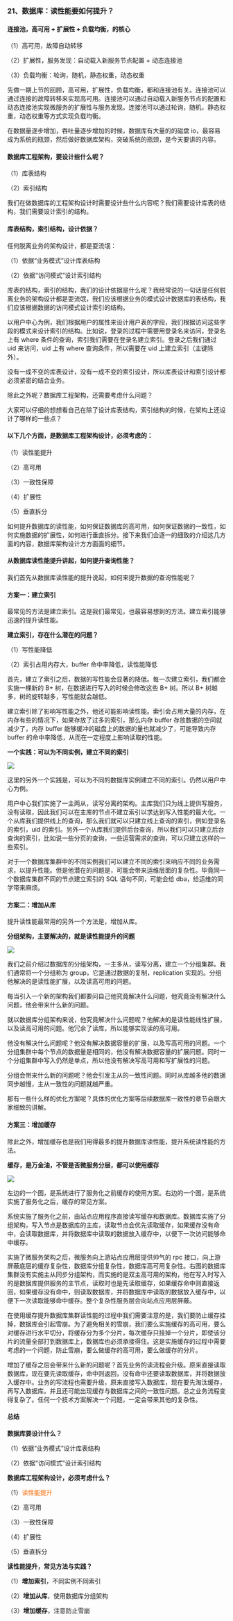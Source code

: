 ### 21、数据库：读性能要如何提升？

#### 连接池，高可用 + 扩展性 + 负载均衡，的核心

（1）高可用，故障自动转移

（2）扩展性，服务发现：自动载入新服务节点配置 + 动态连接池

（3）负载均衡：轮询，随机，静态权重，动态权重

先做一期上节的回顾，高可用，扩展性，负载均衡，都和连接池有关。连接池可以通过连接的故障转移来实现高可用。连接池可以通过自动载入新服务节点的配置和动态连接池实现微服务的扩展性与服务发现。连接池可以通过轮询，随机，静态权重，动态权重等方式实现负载均衡。

在数据量逐步增加，吞吐量逐步增加的时候，数据库有大量的的磁盘 io，最容易成为系统的瓶颈，然后做好数据库架构，突破系统的瓶颈，是今天要讲的内容。

#### 数据库工程架构，要设计些什么呢？

（1）库表结构

（2）索引结构

我们在做数据库的工程架构设计时需要设计些什么内容呢？我们需要设计库表的结构，我们需要设计索引的结构。

#### 库表结构，索引结构，设计依据？

任何脱离业务的架构设计，都是耍流氓：

（1）依据“业务模式”设计库表结构

（2）依据“访问模式”设计索引结构

库表的结构，索引的结构，我们的设计依据是什么呢？我经常说的一句话是任何脱离业务的架构设计都是耍流氓，我们应该根据业务的模式设计数据库的表结构，我们应该根据数据的访问模式设计索引的结构。

以用户中心为例，我们根据用户的属性来设计用户表的字段，我们根据访问这些字段的模式来设计索引的结构。比如说，登录的过程中需要用登录名来访问，登录名上有 where 条件的查询，索引我们需要在登录名建立索引。登录之后我们通过 uid 来访问，uid 上有 where 查询条件，所以需要在 uid 上建立索引（主键除外）。

没有一成不变的库表设计，没有一成不变的索引设计，所以库表设计和索引设计都必须紧密的结合业务。

除此之外呢？数据库工程架构，还需要考虑什么问题？

大家可以仔细的想想看自己在除了设计库表结构，索引结构的时候，在架构上还设计了哪样的一些点？

#### 以下几个方面，是数据库工程架构设计，必须考虑的：

（1）读性能提升

（2）高可用

（3）一致性保障

（4）扩展性

（5）垂直拆分

如何提升数据库的读性能，如何保证数据库的高可用，如何保证数据的一致性，如何实施数据的扩展性，如何进行垂直拆分。接下来我们会逐一的细致的介绍这几方面的内容，数据库架构设计方方面面的细节。

#### 从数据库读性能提升讲起，如何提升查询性能？

我们首先从数据库读性能的提升说起，如何来提升数据的查询性能呢？

#### 方案一：建立索引

最常见的方法是建立索引。这是我们最常见，也最容易想到的方法。建立索引能够迅速的提升读性能。

**建立索引，存在什么潜在的问题？**

（1）写性能降低

（2）索引占用内存大，buffer 命中率降低，读性能降低

首先，建立了索引之后，数据的写性能会显著的降低。每一次建立索引，我们都会实施一棵新的 B+ 树，在数据进行写入的时候会修改这些 B+ 树。所以 B+ 树越多，树的旋转越多，写性能就会越低。

建立索引除了影响写性能之外，他还可能影响读性能。索引会占用大量的内存，在内存有些的情况下，如果存放了过多的索引，那么内存 buffer 存放数据的空间就减少了，内存 buffer 能够缓冲的磁盘上的数据的量也就减少了，可能导致内存 buffer 的命中率降低，从而在一定程度上影响读取的性能。

**一个实践：可以为不同实例，建立不同的索引**

![](image/ch3-21-为不同实例建立不同的索引.png)

这里的另外一个实践是，可以为不同的数据库实例建立不同的索引。仍然以用户中心为例。

用户中心我们实施了一主两从，读写分离的架构。主库我们只为线上提供写服务，没有读取，因此我们可以在主库的节点不建立索引以求达到写入性能的最大化。一个从库我们提供线上的查询，那么我们就可以只建立线上查询的索引，例如登录名的索引，uid 的索引。另外一个从库我们提供后台查询，所以我们可以只建立后台查询的索引，比如说一些分页的查询，一些运营需求的查询，可以只建立这样的一些索引。

对于一个数据库集群中的不同实例我们可以建立不同的索引来响应不同的业务需求，以提升性能。但是他潜在的问题是，可能会带来运维层面的复杂性。毕竟同一个数据库集群不同的节点建立索引的 SQL 语句不同，可能会给 dba，给运维的同学带来麻烦。

#### 方案二：增加从库

提升读性能最常用的另外一个方法是，增加从库。

**分组架构，主要解决的，就是读性能提升的问题**

![](image/ch3-21-分组架构提升读性能.png)

我们之前介绍过数据库的分组架构，一主多从，读写分离，建立一个分组集群。我们通常将一个分组称为 group，它是通过数据的复制，replication 实现的。分组他解决的是读性能扩展，以及读高可用的问题。

每当引入一个新的架构我们都要问自己他究竟解决什么问题，他究竟没有解决什么问题，他会带来什么新的问题。

就以数据库分组架构来说，他究竟解决什么问题呢？他解决的是读性能线性扩展，以及读高可用的问题。他冗余了读库，所以能够实现读的高可用。

他没有解决什么问题呢？他没有解决数据容量的扩展，以及写高可用的问题。一个分组集群中每个节点的数据量是相同的，他没有解决数据容量的扩展问题。同时一个分组集群中写入仍然是单点，所以他没有解决写高可用和写扩展性的问题。

分组会带来什么新的问题呢？他会引发主从的一致性问题。同时从库越多他的数据同步越慢，主从一致性的问题就越严重。

那有一些什么样的优化方案呢？具体的优化方案等后续数据库一致性的章节会跟大家细致的讲解。

#### 方案三：增加缓存

除此之外，增加缓存也是我们用得最多的提升数据库读性能，提升系统读性能的方法。

**缓存，是万金油，不管是否微服务分层，都可以使用缓存**

![](image/ch3-21-增加缓存.png)

左边的一个图，是系统进行了服务化之前缓存的使用方案。右边的一个图，是系统实施了服务化之后，缓存的常见方案。

系统实施了服务化之前，由站点应用程序直接读写缓存和数据库。数据库实施了分组架构，写入节点是数据库的主库，读取节点会优先读取缓存，如果缓存没有命中，会读取数据库，并将数据库中读取的数据放入缓存中，以便下一次访问能够命中缓存。

实施了微服务架构之后，微服务向上游站点应用层提供帅气的 rpc 接口，向上游屏蔽底层的缓存复杂性，数据库分组复杂性，数据库高可用复杂性。右图的数据库集群没有实施主从同步分组架构，而实施的是双主高可用的架构，他在写入时写入的是数据库提供服务的主节点，读取时也是先读取缓存，如果缓存命中则直接返回，如果缓存没有命中，则读取数据库，并将数据库中读取的数据放入缓存中，以便下一次读取能够命中缓存。整个复杂性服务层会向站点应用层屏蔽。

在使用缓存提升数据库集群读性能的过程中我们需要注意的是，我们要防止缓存挂掉，数据库会引起雪崩。为了避免相关的雪崩，我们要么实施缓存的高可用，要么对缓存进行水平切分，将缓存分为多个分片，每次缓存只挂掉一个分片，即使该分片的流量全部打到数据库上，数据库也必须承接得住。这是实施缓存的过程中需要考虑的一个问题，防止雪崩，要么做缓存的高可用，要么做缓存的分片。

增加了缓存之后会带来什么新的问题呢？首先业务的读流程会升级。原来直接读取数据库，现在要先读取缓存，命中则返回，没有命中还要读取数据库，并将数据放入缓存中。业务的写流程也需要升级，原来直接写入数据库，现在要先淘汰缓存，再写入数据库。并且还可能出现缓存与数据库之间的一致性问题。总之业务流程变得复杂了。任何一个技术方案解决一个问题，一定会带来其他的复杂性。

#### 总结

**数据库要设计什么？**

（1）依据“业务模式”设计库表结构

（2）依据“访问模式”设计索引结构

**数据库工程架构设计，必须考虑什么？**

（1）<span style="color:#FA6800;">读性能提升</span>

（2）高可用

（3）一致性保障

（4）扩展性

（5）垂直拆分

**读性能提升，常见方法与实践？**

（1）**增加索引**，不同实例不同索引

（2）**增加从库**，使用数据库分组架构

（3）**增加缓存**，注意防止雪崩